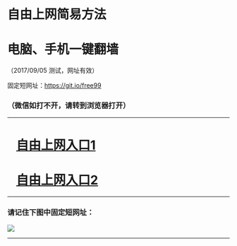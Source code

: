 ﻿# 自由上网简易方法

# 电脑、手机一键翻墙

（2017/09/05 测试，网址有效）

固定短网址：https://git.io/free99

### （微信如打不开，请转到浏览器打开）


***





# &nbsp;&nbsp; <a href="http://ft72003479.fwq-tz1001.xyz/fwqtz01.html?t=090500113808 " target="_blank">自由上网入口1</a>
# &nbsp;&nbsp; <a href="http://ft83089722.fwq-tz1002.xyz/fwqtz02.html?t=090500132520 " target="_blank">自由上网入口2</a>
***

### 请记住下图中固定短网址：

<img src="https://s3-us-west-2.amazonaws.com/fwq-1001/yjfq-20170905okok.png" /> 


***

